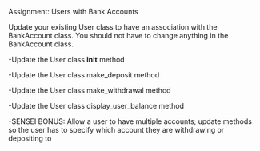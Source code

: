 Assignment: Users with Bank Accounts

Update your existing User class to have an association with the BankAccount class. You should not have to change anything in the BankAccount class.



-Update the User class __init__ method

-Update the User class make_deposit method

-Update the User class make_withdrawal method

-Update the User class display_user_balance method

-SENSEI BONUS: Allow a user to have multiple accounts; update methods so the user has to specify which account they are withdrawing or depositing to